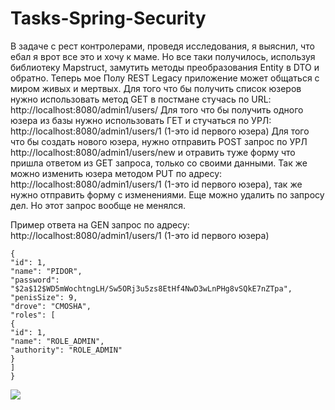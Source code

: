 # Tasks-Spring-Security

В задаче с рест контролерами, проведя исследования, я выяснил, что ебал я врот все это и хочу к маме. Но все таки
получилось, используя библиотеку Mapstruct, замутить методы преобразования Entity в DTO и обратно. Теперь мое Полу REST
Legacy приложение может общаться с миром живых и мертвых. Для того что бы получить список юзеров нужно использовать
метод GET в постмане стучась по URL: http://localhost:8080/admin1/users/
Для того что бы получить одного юзера из базы нужно использовать ГЕТ и стучаться по
УРЛ: http://localhost:8080/admin1/users/1 (1-это id первого юзера)
Для того что бы создать нового юзера, нужно отправить POST запрос по УРЛ http://localhost:8080/admin1/users/new и
отравить туже форму что пришла ответом из GET запроса, только со своими данными. Так же можно изменить юзера методом PUT
по адресу: http://localhost:8080/admin1/users/1 (1-это id первого юзера), так же нужно отправить форму с изменениями.
Еще можно удалить по запросу дел. Но этот запрос вообще не менялся.

Пример ответа на GEN запрос по адресу: http://localhost:8080/admin1/users/1 (1-это id первого юзера)

```
{
"id": 1,
"name": "PIDOR",
"password": "$2a$12$WD5mWochtngLH/Sw5ORj3u5zs8EtHf4NwD3wLnPHg8vSQkE7nZTpa",
"penisSize": 9,
"drove": "CMOSHA",
"roles": [
{
"id": 1,
"name": "ROLE_ADMIN",
"authority": "ROLE_ADMIN"
}
]
}
```
![](spring_security-master/src/main/resources/static/228.gif)